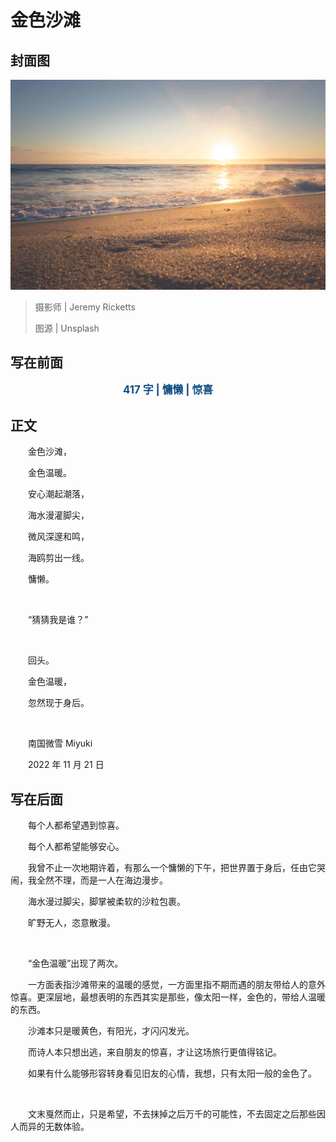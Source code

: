 # 金色沙滩

## 封面图

![](https://raw.githubusercontent.com/TinySnow/GithubImageHosting/main/blog/articles/poems/jeremy-ricketts-FGvRZ-BeCKo-unsplash.jpg)

> 摄影师 | Jeremy Ricketts
>
> 图源 | Unsplash

## 写在前面

<p style="color:#0f4c81; text-align:center; font-weight:bold; font-size:larger;">417 字 | 慵懒 | 惊喜</p>

## 正文

　　金色沙滩，

　　金色温暖。

　　安心潮起潮落，

　　海水漫灌脚尖，

　　微风深邃和鸣，

　　海鸥剪出一线。

　　慵懒。

<br />

　　“猜猜我是谁？”

<br />

　　回头。

　　金色温暖，

　　忽然现于身后。

<br />

　　南国微雪 Miyuki

　　2022 年 11 月 21 日

## 写在后面

　　每个人都希望遇到惊喜。

　　每个人都希望能够安心。

　　我曾不止一次地期许着，有那么一个慵懒的下午，把世界置于身后，任由它哭闹，我全然不理，而是一人在海边漫步。

　　海水漫过脚尖，脚掌被柔软的沙粒包裹。

　　旷野无人，恣意散漫。

<br />

　　“金色温暖”出现了两次。

　　一方面表指沙滩带来的温暖的感觉，一方面里指不期而遇的朋友带给人的意外惊喜。更深层地，最想表明的东西其实是那些，像太阳一样，金色的，带给人温暖的东西。

　　沙滩本只是暖黄色，有阳光，才闪闪发光。

　　而诗人本只想出逃，来自朋友的惊喜，才让这场旅行更值得铭记。

　　如果有什么能够形容转身看见旧友的心情，我想，只有太阳一般的金色了。

<br />

　　文末戛然而止，只是希望，不去抹掉之后万千的可能性，不去固定之后那些因人而异的无数体验。
